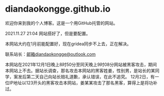 # diandaokongge.github.io

欢迎你来到我的个人博客。这是一个用GitHub托管的网站。

2021.11.27  21:04 网站搭好了，但是要配置。

本网站大约在1月前能配置好，现在gridea同步不上去，正在解决。

联系站长：邮箱diandaokongge@outlook.com

本网站在2021年12月1日晚上8时50分至同天晚上9时08分网站被黑客攻击，期间本网站上不去。据站长调查，那名攻击本网站的黑客姓姜，性别男，是站长的某同学，案发后第二天自己向站长赔礼道歉，承认错误，在此不追究。
12月2日，有一位IP地址以123开头的黑客攻击本网站，姜某某攻击了那名黑客，算得上是将功补过。
